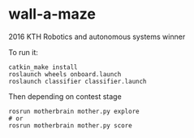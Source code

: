 # wall-a-maze
2016 KTH Robotics and autonomous systems winner

To run it:
```
catkin_make install
roslaunch wheels onboard.launch
roslaunch classifier classifier.launch
```
Then depending on contest stage
```
rosrun motherbrain mother.py explore
# or
rosrun motherbrain mother.py score
```

